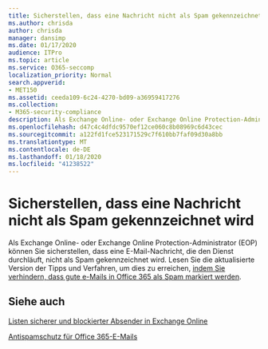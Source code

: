 ```yaml
---
title: Sicherstellen, dass eine Nachricht nicht als Spam gekennzeichnet wird
ms.author: chrisda
author: chrisda
manager: dansimp
ms.date: 01/17/2020
audience: ITPro
ms.topic: article
ms.service: O365-seccomp
localization_priority: Normal
search.appverid:
- MET150
ms.assetid: ceeda109-6c24-4270-bd09-a36959417276
ms.collection:
- M365-security-compliance
description: Als Exchange Online- oder Exchange Online Protection-Administrator (EOP) können Sie sicherstellen, dass eine E-Mail-Nachricht, die den Dienst durchläuft, nicht als Spam gekennzeichnet wird. Lesen Sie die aktualisierte Version der Tipps und Vorgehensweisen zu dieser Aufgabe unter Verhindern der Kennzeichnung von falsch positiver E-Mail als Spam mithilfe einer Liste sicherer Adressen oder anderer Techniken.
ms.openlocfilehash: d47c4c4dfdc9570ef12ce060c8b08969c6d43cec
ms.sourcegitcommit: a122fd1fce523171529c7f610bb7faf09d30a8bb
ms.translationtype: MT
ms.contentlocale: de-DE
ms.lasthandoff: 01/18/2020
ms.locfileid: "41238522"
---
```

# <a name="how-to-help-ensure-that-a-message-isnt-marked-as-spam"></a>Sicherstellen, dass eine Nachricht nicht als Spam gekennzeichnet wird

Als Exchange Online- oder Exchange Online Protection-Administrator (EOP) können Sie sicherstellen, dass eine E-Mail-Nachricht, die den Dienst durchläuft, nicht als Spam gekennzeichnet wird. Lesen Sie die aktualisierte Version der Tipps und Verfahren, um dies zu erreichen, [indem Sie verhindern, dass gute e-Mails in Office 365 als Spam markiert werden](prevent-email-from-being-marked-as-spam.md).

## <a name="see-also"></a>Siehe auch

[Listen sicherer und blockierter Absender in Exchange Online](safe-sender-and-blocked-sender-lists-faq.md)

[Antispamschutz für Office 365-E-Mails](anti-spam-protection.md)

